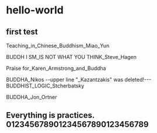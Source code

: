 # hello-world
first test
----------------------
Teaching_in_Chinese_Buddhism_Miao_Yun

BUDDH I SM_IS NOT WHAT YOU THINK_Steve_Hagen

Praise for_Karen_Armstrong_and_Buddha

BUDDHA_Nikos
--upper line "_Kazantzakis" was deleted!---
BUDDHIST_LOGIC_Stcherbatsky

BUDDHA_Jon_Ortner

Everything is practices.
012345678901234567890123456789
------------------------
